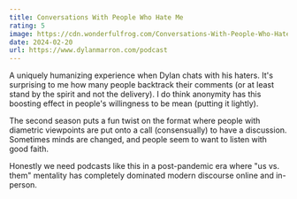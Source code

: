 ```yaml
---
title: Conversations With People Who Hate Me
rating: 5
image: https://cdn.wonderfulfrog.com/Conversations-With-People-Who-Hate-Me-Square-Logo.png
date: 2024-02-20
url: https://www.dylanmarron.com/podcast
---
```


A uniquely humanizing experience when Dylan chats with his haters. It's surprising to me how many people backtrack their comments (or at least stand by the spirit and not the delivery). I do think anonymity has this boosting effect in people's willingness to be mean (putting it lightly).

The second season puts a fun twist on the format where people with diametric viewpoints are put onto a call (consensually) to have a discussion. Sometimes minds are changed, and people seem to want to listen with good faith.

Honestly we need podcasts like this in a post-pandemic era where "us vs. them" mentality has completely dominated modern discourse online and in-person.
